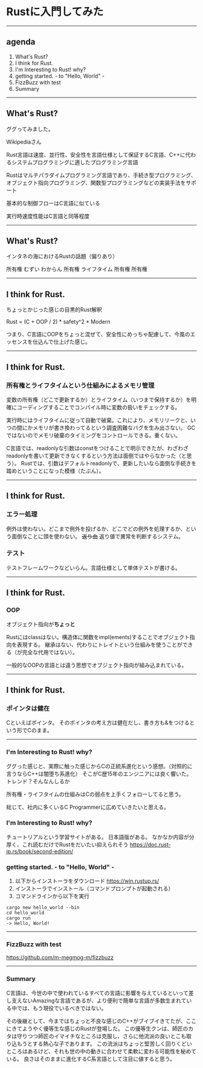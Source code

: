 # Rustに入門してみた

---

## agenda

1. What's Rust?
1. I think for Rust.
1. I'm Interesting to Rust! why?
1. getting started. - to "Hello, World" -
1. FizzBuzz with test
1. Summary

---

## What's Rust?

ググってみました。

Wikipediaさん

Rust言語は速度、並行性、安全性を言語仕様として保証するC言語、C++に代わるシステムプログラミングに適したプログラミング言語

Rustはマルチパラダイムプログラミング言語であり、手続き型プログラミング、オブジェクト指向プログラミング、関数型プログラミングなどの実装手法をサポート

基本的な制御フローはC言語に似ている

実行時速度性能はC言語と同等程度

---

## What's Rust?

インタネの海におけるRustの話題（偏りあり）

所有権
むずい
わからん
所有権
ライフタイム
所有権
所有権

---

## I think for Rust.

ちょっとかじった感じの目黒的Rust解釈

Rust = (C + OOP / 2) * safety^2 * Modern

つまり、C言語にOOPをちょっと混ぜて、安全性にめっちゃ配慮して、今風のエッセンスを仕込んで仕上げた感じ。

---

## I think for Rust.

### 所有権とライフタイムという仕組みによるメモリ管理

変数の所有権（どこで更新するか）とライフタイム（いつまで保持するか）を明確にコーディングすることでコンパイル時に変数の扱いをチェックする。

実行時にはライフタイムに従って自動で破棄。これにより、メモリリークと、いつの間にかメモリが書き換わってるという調査困難なバグを生み出さない。
GCではないのでメモリ破棄のタイミングをコントロールできる。重くない。

C言語では、readonlyな引数はconstをつけることで明示できたが、わざわざreadonlyを書いて更新できなくするという方法は面倒ではやらなかった（と思う）。
Rustでは、引数はデフォルトreadonlyで、更新したいなら面倒な手続きを踏めということになった模様（たぶん）。

---

## I think for Rust.

### エラー処理

例外は使わない。どこまで例外を投げるか、どこでどの例外を処理するか、という面倒なことに頭を使わない。
~~返り血~~ 返り値で異常を判断するシステム。

### テスト

テストフレームワークなどいらん。言語仕様として単体テストが書ける。

---

## I think for Rust.

### OOP

オブジェクト指向が**ちょっと**

Rustにはclassはない。構造体に関数をimpl(ements)することでオブジェクト指向を表現する。
継承はない、代わりにトレイトという仕組みを使うことができる（が完全な代用ではない）。

一般的なOOPの言語とは違う思想でオブジェクト指向が組み込まれている。

---

## I think for Rust.

### ポインタは健在

Cといえばポインタ。
そのポインタの考え方は健在だし、書き方も&をつけるという形でCのまま。

---

### I'm Interesting to Rust! why?

ググった感じと、実際に触った感じからCの正統系進化という感想。（対照的に言うならC++は闇堕ち系進化）
そこがC歴15年のエンジニアには良く響いた。
トレンド？そんなんしるか

所有権・ライフタイムの仕組みはCの弱点を上手くフォローしてると思う。

総じて、社内に多くいるC Programmerに広めていきたいと思える。

### I'm Interesting to Rust! why?

チュートリアルという学習サイトがある。
日本語版がある。
なかなか内容が分厚く、これ読むだけでRustをだいたい抑えられそう
https://doc.rust-jp.rs/book/second-edition/

### getting started. - to "Hello, World" -

1. 以下からインストーラをダウンロード
https://win.rustup.rs/
1. インストーラでインストール（コマンドプロンプトが起動される）
1. コマンドラインから以下を実行

```
cargo new hello_world --bin
cd hello_world
cargo run
-> Hello, World!
```

---

### FizzBuzz with test

https://github.com/m-megmog-m/fizzbuzz

---

### Summary

C言語は、今世の中で使われているすべての言語に影響を与えているといって差し支えないAmazingな言語であるが、より便利で簡単な言語が多数生まれている中では、もう現役でいるべきではない。

その後継として、今まではちょっと不良な感じのC++がブイブイきてたが、ここにきてようやく優等生な感じのRustが登場した。
この優等生クンは、師匠のカタは守りつつ師匠のイマイチなところは克服し、さらに他流派の良いとこも取り込もうとする熱心な子であります。
この流派はちょっと堅苦しく回りくどいところはあるけど、それも世の中の動きに合わせて柔軟に変わる可能性を秘めている。
良さはそのままに進化するC系言語として注目に値すると思う。